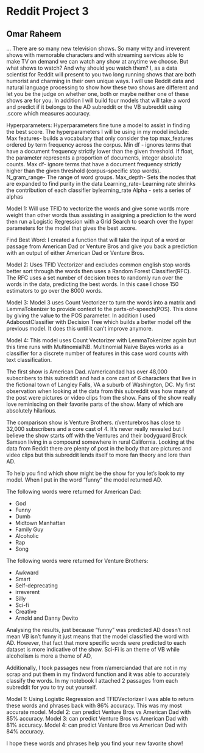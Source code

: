# Reddit Project 3
## Omar Raheem



... There are so many new television shows. So many witty and irreverent shows with memorable characters and with streaming services able to make TV on demand we can watch any show at anytime we choose. But what shows to watch? And why should you watch them? I, as a data scientist for Reddit will present to you two long running shows that are both humorist and charming in their own unique ways. I will use Reddit data and natural language processing to show how these two shows are different and let you be the judge on whether one, both or maybe neither one of these shows are for you. In addition I will build four models that will take a word and predict if it belongs to the AD subreddit or the VB subreddit using .score which measures accuracy. 

Hyperparameters: Hyperparameters fine tune a model to assist in finding the best score. The hyperparameters I will be using in my model include:
Max features- builds a vocabulary that only consider the top max_features ordered by term frequency across the corpus.
Min df - ignores terms that have a document frequency strictly lower than the given threshold. If float, the parameter represents a proportion of documents, integer absolute counts.
Max df- ignore terms that have a document frequency strictly higher than the given threshold (corpus-specific stop words).
N_gram_range- The range of word groups. 
Max_depth- Sets the nodes that are expanded to find purity in the data
Learning_rate- Learning rate shrinks the contribution of each classifier bylearning_rate
Alpha - sets a series of alphas

Model 1: Will use TFID to vectorize the words and give some words more weight than other words thus assisting in assigning a prediction to the word then run a Logistic Regression with a Grid Search to search over the hyper parameters for the model that gives the best  .score.

Find Best Word: I created a function that will take the input of a word or passage from American Dad or Venture Bros and give you back a prediction with an output of either American Dad or Venture Bros.

Model 2: Uses TFID Vectorizer and excludes common english stop words better sort through the words then uses a Random Forest Classifier(RFC). The RFC uses a set number of decision trees to randomly run over the words in the data, predicting the best words. In this case I chose 150 estimators to go over the 8000 words. 

Model 3: Model 3 uses Count Vectorizer to turn the words into a matrix  and LemmaTokenizer to provide context to the parts-of-speech(POS). This done by giving the value to the POS parameter. In addition I used AdaboostClassifier with Decision Tree which builds a better model off the previous model. It does this until it can’t improve anymore.

Model 4: This model uses Count Vectorizer with LemmaTokenizer again but this time runs with MultinomialNB. Multinomial Naive Bayes works as a classifier for a discrete number of features in this case word counts with text classification.

The first show is American Dad.  r/americandad has over 48,000 subscribers to this subreddit and had a core cast of 6 characters that live in the fictional town of Langley Falls, VA a suburb of Washington, DC. My first observation when looking at the data from this subreddit was how many of the post were pictures or video clips from the show. Fans of the show really love reminiscing on their favorite parts of the show. Many of which are absolutely hilarious. 

The comparison show is Venture Brothers. r/venturebros has close to 32,000 subscribers and a core cast of 4. It’s never really revealed but I believe the show starts off with the Ventures and their bodyguard Brock Samson living in a compound somewhere in rural California. Looking at the data from Reddit there are plenty of post in the body that are pictures and video clips but this subreddit lends itself to more fan theory and lore than AD. 

To help you find which show might be the show for you let’s look to my model. When I put in the word “funny” the model returned AD. 

The following words were returned for American Dad:

- God
- Funny
- Dumb
- Midtown Manhattan
- Family Guy
- Alcoholic 
- Rap
- Song

The following words were returned for Venture Brothers:

- Awkward
- Smart
- Self-deprecating
- irreverent 
- Silly
- Sci-fi
- Creative
- Arnold and Danny Devito


Analysing the results, just because “funny” was predicted AD doesn’t not mean VB isn’t funny it just means that the model classified the word with AD. However, that fact that more specific words were predicted to each dataset is more indicative of the show. Sci-Fi is an theme of VB while alcoholism is more a theme of  AD, 

Additionally, I took passages new from r/amerciandad that are not in my scrap and put them in my findword function and it was able to accurately classify the words. In my notebook I attached 2 passages from each subreddit for you to try out yourself.



Model 1: Using Logistic Regression and TFIDVectorizer I was able to return these words and phrases back with 86% accuracy. This was my most accurate model.
Model 2: can predict Venture Bros vs American Dad with 85% accuracy. 
Model 3: can predict Venture Bros vs American Dad with 81% accuracy.
Model 4: can predict Venture Bros vs American Dad with 84% accuracy.

I hope these words and phrases help you find your new favorite show!

